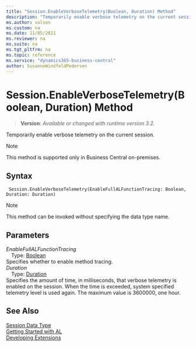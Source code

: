 ```yaml
---
title: "Session.EnableVerboseTelemetry(Boolean, Duration) Method"
description: "Temporarily enable verbose telemetry on the current session."
ms.author: solsen
ms.custom: na
ms.date: 11/05/2021
ms.reviewer: na
ms.suite: na
ms.tgt_pltfrm: na
ms.topic: reference
ms.service: "dynamics365-business-central"
author: SusanneWindfeldPedersen
---
```

[//]: # (START>DO_NOT_EDIT)
[//]: # (IMPORTANT:Do not edit any of the content between here and the END>DO_NOT_EDIT.)
[//]: # (Any modifications should be made in the .xml files in the ModernDev repo.)
# Session.EnableVerboseTelemetry(Boolean, Duration) Method
> **Version**: _Available or changed with runtime version 3.2._

Temporarily enable verbose telemetry on the current session.

> [!NOTE]
> This method is supported only in Business Central on-premises.

## Syntax
```AL
 Session.EnableVerboseTelemetry(EnableFullALFunctionTracing: Boolean, Duration: Duration)
```
> [!NOTE]
> This method can be invoked without specifying the data type name.
## Parameters
*EnableFullALFunctionTracing*  
&emsp;Type: [Boolean](../boolean/boolean-data-type.md)  
Specifies whether to enable method tracing.  
*Duration*  
&emsp;Type: [Duration](../duration/duration-data-type.md)  
Specifies the amount of time, in milliseconds, that verbose telemetry is enabled on the session. When the time is exceeded, system specified telemetry level is used again. The maximum value is 3600000, one hour.  



[//]: # (IMPORTANT: END>DO_NOT_EDIT)
## See Also
[Session Data Type](session-data-type.md)  
[Getting Started with AL](../../devenv-get-started.md)  
[Developing Extensions](../../devenv-dev-overview.md)  